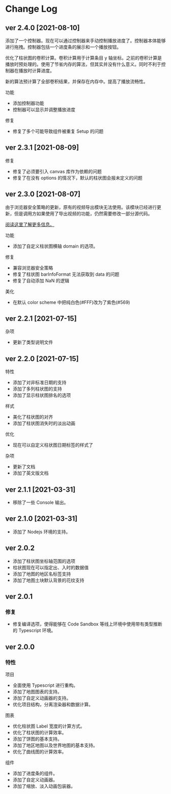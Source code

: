 # Change Log

## ver 2.4.0 [2021-08-10]

添加了一个控制器。现在可以通过控制器来手动控制播放进度了。控制器本体能够进行拖拽。控制器包括一个进度条的展示和一个播放按钮。

优化了柱状图的卷积计算。卷积计算用于计算条目 y 轴坐标。之前的卷积计算是播放时预处理的。使用了节省内存的算法，但其实并没有什么意义。同时不利于控制器在播放时计算进度。

新的算法预计算了全部卷积结果，并保存在内存中。提高了播放流畅性。

功能

- 添加控制器功能
- 控制器可以显示并调整播放进度

修复

- 修复了多个可能导致组件被重复 Setup 的问题

## ver 2.3.1 [2021-08-09]

修复

- 修复了必须要引入 canvas 库作为依赖的问题
- 修复了在没有 options 的情况下，默认的柱状图会报未定义的问题

## ver 2.3.0 [2021-08-07]

由于浏览器安全策略的更新，原有的视频导出模块无法使用。该模块已经进行更新，但是调用方如果使用了导出视频的功能，仍然需要修改一部分源代码。

[阅读这里了解更多信息。](https://developer.chrome.com/blog/enabling-shared-array-buffer/#origin-trial)

功能

- 添加了自定义柱状图横轴 domain 的选项。

修复

- 兼容浏览器安全策略
- 修复了柱状图 barInfoFormat 无法获取到 data 的问题
- 修复了自动添加 NaN 的逻辑

美化

- 在默认 color scheme 中把纯白色(#FFF)改为了紫色(#569)

## ver 2.2.1 [2021-07-15]

杂项

- 更新了类型说明文件

## ver 2.2.0 [2021-07-15]

特性

- 添加了对非标准日期的支持
- 添加了多列柱状图的支持
- 添加了显示柱状图排名的选项

样式

- 美化了柱状图的对齐
- 添加了柱状图消失时的淡出动画

优化

- 现在可以自定义柱状图日期标签的样式了

杂项

- 更新了文档
- 添加了英文版文档

## ver 2.1.1 [2021-03-31]

- 移除了一些 Console 输出。

## ver 2.1.0 [2021-03-31]

- 添加了 Nodejs 环境的支持。

## ver 2.0.2

- 添加了柱状图坐标轴范围的选项
- 柱状图现在可以指定出、入时的数据值
- 添加了地图的地区名标签支持
- 添加了地图土块默认背景的花纹支持

## ver 2.0.1

### 修复

- 修复编译选项，使得能够在 Code Sandbox 等线上环境中使用带有类型推断的 Typescript 环境。

## ver 2.0.0

### 特性

项目

- 全面使用 Typescript 进行重构。
- 添加了地图图表的支持。
- 添加了自定义动画器的支持。
- 优化项目结构，分离渲染器和数据计算。

图表

- 优化柱状图 Label 宽度的计算方式。
- 优化了柱状图的计算效率。
- 添加了饼图的基本支持。
- 添加了地区地图以及世界地图的基本支持。
- 优化了曲线图的计算效率。

组件

- 添加了进度条的组件。
- 添加了自定义动画器。
- 添加了缩放、淡入动画包装器。
